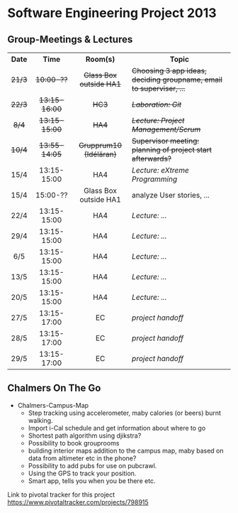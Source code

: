 Software Engineering Project 2013
==================================

Group-Meetings & Lectures
-------------------------

<table>
<tr>
<th align="center">Date</th>
<th align="center">Time</th>
<th align="center">Room(s)</th>
<th>Topic</th>
</tr>
<tr>
<td align="center"><del>21/3</del></td>
<td align="center"><del>10:00-??</del></td>
<td align="center"><del>Glass Box outside HA1</del></td>
<td><del>Choosing 3 app ideas, deciding groupname, email to superviser, ...</del></td>
</tr>
<tr>
<td align="center"><del>22/3</del></td>
<td align="center"><del>13:15-16:00</del></td>
<td align="center"><del>HC3</del></td>
<td><del><i>Laboration: Git</i></del></td>
</tr>
<tr>
<td align="center"><del>8/4</del></td>
<td align="center"><del>13:15-15:00</del></td>
<td align="center"><del>HA4</del></td>
<td><del><i>Lecture: Project Management/Scrum</i></del></td>
</tr>
<tr>
<td align="center"><del>10/4</del></td>
<td align="center"><del>13:55-14:05</del></td>
<td align="center"><del>Grupprum10 (Idéläran)</del></td>
<td><del>Supervisor meeting: planning of project start afterwards?<del></td>
</tr>
<tr>
<td align="center">15/4</td>
<td align="center">13:15-15:00</td>
<td align="center">HA4</td>
<td><i>Lecture: eXtreme Programming</i></td>
</tr>
<tr>
<td align="center">15/4</td>
<td align="center">15:00-??</td>
<td align="center">Glass Box outside HA1</td>
<td>analyze User stories, ...</td>
</tr>
<tr>
<td align="center">22/4</td>
<td align="center">13:15-15:00</td>
<td align="center">HA4</td>
<td><i>Lecture: ...</i></td>
</tr>
<tr>
<td align="center">29/4</td>
<td align="center">13:15-15:00</td>
<td align="center">HA4</td>
<td><i>Lecture: ...</i></td>
</tr>
<tr>
<td align="center">6/5</td>
<td align="center">13:15-15:00</td>
<td align="center">HA4</td>
<td><i>Lecture: ...</i></td>
</tr>
<tr>
<td align="center">13/5</td>
<td align="center">13:15-15:00</td>
<td align="center">HA4</td>
<td><i>Lecture: ...</i></td>
</tr>
<tr>
<td align="center">20/5</td>
<td align="center">13:15-15:00</td>
<td align="center">HA4</td>
<td><i>Lecture: ...</i></td>
</tr>
<tr>
<td align="center">27/5</td>
<td align="center">13:15-17:00</td>
<td align="center">EC</td>
<td><i>project handoff</i></td>
</tr>
<tr>
<td align="center">28/5</td>
<td align="center">13:15-17:00</td>
<td align="center">EC</td>
<td><i>project handoff</i></td>
</tr>
<tr>
<td align="center">29/5</td>
<td align="center">13:15-17:00</td>
<td align="center">EC</td>
<td><i>project handoff</i></td>
</tr>
</table>

Chalmers On The Go
---------
* Chalmers-Campus-Map
  * Step tracking using accelerometer, maby calories (or beers) burnt walking.
  * Import i-Cal schedule and get information about where to go
  * Shortest path algorithm using djikstra?
  * Possibility to book grouprooms
  * building interior maps addition to the campus map, maby based on data from altimeter etc in the phone?
  * Possibility to add pubs for use on pubcrawl.
  * Using the GPS to track your position. 
  * Smart app, tells you when you be there etc.

Link to pivotal tracker for this project
https://www.pivotaltracker.com/projects/798915
